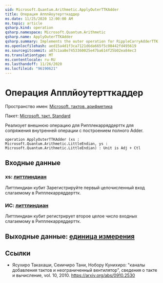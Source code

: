 ```yaml
---
uid: Microsoft.Quantum.Arithmetic.ApplyOuterTTKAdder
title: Операция Апплйоутертткаддер
ms.date: 11/25/2020 12:00:00 AM
ms.topic: article
qsharp.kind: operation
qsharp.namespace: Microsoft.Quantum.Arithmetic
qsharp.name: ApplyOuterTTKAdder
qsharp.summary: Implements the outer operation for RippleCarryAdderTTK to conjugate the inner operation to construct the full adder.
ms.openlocfilehash: aed15a4d1f3ca7121d6da665f5c08442fd495619
ms.sourcegitcommit: a87c1aa8e7453360025e47ba614f25b02ea84ec3
ms.translationtype: MT
ms.contentlocale: ru-RU
ms.lasthandoff: 11/26/2020
ms.locfileid: "96190621"
---
```

# <a name="applyouterttkadder-operation"></a>Операция Апплйоутертткаддер

Пространство имен: [Microsoft. тактов. арифметика](xref:Microsoft.Quantum.Arithmetic)

Пакет: [Microsoft. такт. Standard](https://nuget.org/packages/Microsoft.Quantum.Standard)


Реализует внешнюю операцию для Рипплекарряддерттк для сопряжения внутренней операции с построением полного Adder.

```qsharp
operation ApplyOuterTTKAdder (xs : Microsoft.Quantum.Arithmetic.LittleEndian, ys : Microsoft.Quantum.Arithmetic.LittleEndian) : Unit is Adj + Ctl
```


## <a name="input"></a>Входные данные

### <a name="xs--littleendian"></a>xs: [литтлиндиан](xref:Microsoft.Quantum.Arithmetic.LittleEndian)

Литтлиндиан кубит Зарегистрируйте первый целочисленный вход слагаемому в Рипплекарряддерттк.


### <a name="ys--littleendian"></a>ИС: [литтлиндиан](xref:Microsoft.Quantum.Arithmetic.LittleEndian)

Литтлиндиан кубит регистрирует второе целое число входных слагаемому в Рипплекарряддерттк.



## <a name="output--unit"></a>Выходные данные: [единица измерения](xref:microsoft.quantum.lang-ref.unit)



## <a name="references"></a>Ссылки

- Ясухиро Такахаши, Сеиичиро Тани, Нобору Кунихиро: "каналы добавления тактов и неограниченный вентилятор", сведения о такте и вычисление, vol. 10, 2010.
  https://arxiv.org/abs/0910.2530